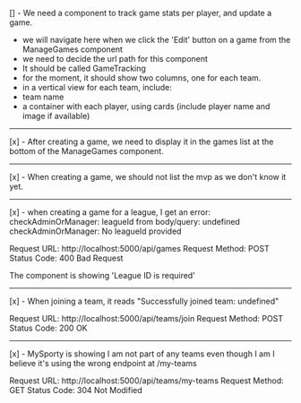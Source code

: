[] - We need a component to track game stats per player, and update a game.
- we will navigate here when we click the 'Edit' button on a game from the ManageGames component
- we need to decide the url path for this component
- It should be called GameTracking
- for the moment, it should show two columns, one for each team.
- in a vertical view for each team, include:
- team name
- a container with each player, using cards (include player name and image if available)
----------------------------------------------------------------

[x] - After creating a game, we need to display it in the games list at the bottom of the ManageGames component.

----------------------------------------------------------------

[x] - When creating a game, we should not list the mvp as we don't know it yet.

----------------------------------------------------------------

[x] - when creating a game for a league, I get an error: 
checkAdminOrManager: leagueId from body/query: undefined
checkAdminOrManager: No leagueId provided

Request URL: http://localhost:5000/api/games
Request Method: POST
Status Code: 400 Bad Request

The component is showing 'League ID is required'

----------------------------------------------------------------

[x] - When joining a team, it reads "Successfully joined team: undefined"

Request URL: http://localhost:5000/api/teams/join
Request Method: POST
Status Code: 200 OK

----------------------------------------------------------------

[x] - MySporty is showing I am not part of any teams even though I am 
I believe it's using the wrong endpoint at /my-teams

Request URL: http://localhost:5000/api/teams/my-teams
Request Method: GET
Status Code: 304 Not Modified

